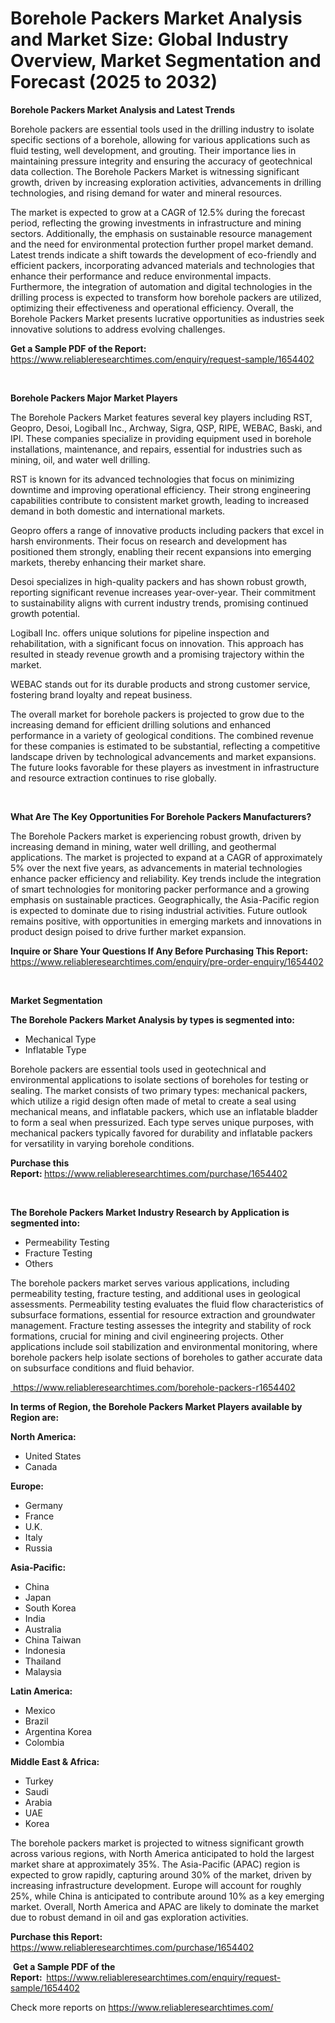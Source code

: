 <p><h1>Borehole Packers Market Analysis and Market Size: Global Industry Overview, Market Segmentation and Forecast (2025 to 2032)</h1></p><p><strong>Borehole Packers Market Analysis and Latest Trends</strong></p>
<p><p>Borehole packers are essential tools used in the drilling industry to isolate specific sections of a borehole, allowing for various applications such as fluid testing, well development, and grouting. Their importance lies in maintaining pressure integrity and ensuring the accuracy of geotechnical data collection. The Borehole Packers Market is witnessing significant growth, driven by increasing exploration activities, advancements in drilling technologies, and rising demand for water and mineral resources.</p><p>The market is expected to grow at a CAGR of 12.5% during the forecast period, reflecting the growing investments in infrastructure and mining sectors. Additionally, the emphasis on sustainable resource management and the need for environmental protection further propel market demand. Latest trends indicate a shift towards the development of eco-friendly and efficient packers, incorporating advanced materials and technologies that enhance their performance and reduce environmental impacts. Furthermore, the integration of automation and digital technologies in the drilling process is expected to transform how borehole packers are utilized, optimizing their effectiveness and operational efficiency. Overall, the Borehole Packers Market presents lucrative opportunities as industries seek innovative solutions to address evolving challenges.</p></p>
<p><strong>Get a Sample PDF of the Report:&nbsp;</strong> <a href="https://www.reliableresearchtimes.com/enquiry/request-sample/1654402?utm_campaign=2453&utm_medium=2&utm_source=Github&utm_content=ia&utm_term=23022025&utm_id=borehole-packers">https://www.reliableresearchtimes.com/enquiry/request-sample/1654402</a></p>
<p>&nbsp;</p>
<p><strong>Borehole Packers Major Market Players</strong></p>
<p><p>The Borehole Packers Market features several key players including RST, Geopro, Desoi, Logiball Inc., Archway, Sigra, QSP, RIPE, WEBAC, Baski, and IPI. These companies specialize in providing equipment used in borehole installations, maintenance, and repairs, essential for industries such as mining, oil, and water well drilling. </p><p>RST is known for its advanced technologies that focus on minimizing downtime and improving operational efficiency. Their strong engineering capabilities contribute to consistent market growth, leading to increased demand in both domestic and international markets. </p><p>Geopro offers a range of innovative products including packers that excel in harsh environments. Their focus on research and development has positioned them strongly, enabling their recent expansions into emerging markets, thereby enhancing their market share.</p><p>Desoi specializes in high-quality packers and has shown robust growth, reporting significant revenue increases year-over-year. Their commitment to sustainability aligns with current industry trends, promising continued growth potential.</p><p>Logiball Inc. offers unique solutions for pipeline inspection and rehabilitation, with a significant focus on innovation. This approach has resulted in steady revenue growth and a promising trajectory within the market.</p><p>WEBAC stands out for its durable products and strong customer service, fostering brand loyalty and repeat business. </p><p>The overall market for borehole packers is projected to grow due to the increasing demand for efficient drilling solutions and enhanced performance in a variety of geological conditions. The combined revenue for these companies is estimated to be substantial, reflecting a competitive landscape driven by technological advancements and market expansions. The future looks favorable for these players as investment in infrastructure and resource extraction continues to rise globally.</p></p>
<p>&nbsp;</p>
<p><strong>What Are The Key Opportunities For Borehole Packers Manufacturers?</strong></p>
<p><p>The Borehole Packers market is experiencing robust growth, driven by increasing demand in mining, water well drilling, and geothermal applications. The market is projected to expand at a CAGR of approximately 5% over the next five years, as advancements in material technologies enhance packer efficiency and reliability. Key trends include the integration of smart technologies for monitoring packer performance and a growing emphasis on sustainable practices. Geographically, the Asia-Pacific region is expected to dominate due to rising industrial activities. Future outlook remains positive, with opportunities in emerging markets and innovations in product design poised to drive further market expansion.</p></p>
<p><strong>Inquire or Share Your Questions If Any Before Purchasing This Report:</strong> <a href="https://www.reliableresearchtimes.com/enquiry/pre-order-enquiry/1654402?utm_campaign=2453&utm_medium=2&utm_source=Github&utm_content=ia&utm_term=23022025&utm_id=borehole-packers">https://www.reliableresearchtimes.com/enquiry/pre-order-enquiry/1654402</a></p>
<p>&nbsp;</p>
<p><strong>Market Segmentation</strong></p>
<p><strong>The Borehole Packers Market Analysis by types is segmented into:</strong></p>
<p><ul><li>Mechanical Type</li><li>Inflatable Type</li></ul></p>
<p><p>Borehole packers are essential tools used in geotechnical and environmental applications to isolate sections of boreholes for testing or sealing. The market consists of two primary types: mechanical packers, which utilize a rigid design often made of metal to create a seal using mechanical means, and inflatable packers, which use an inflatable bladder to form a seal when pressurized. Each type serves unique purposes, with mechanical packers typically favored for durability and inflatable packers for versatility in varying borehole conditions.</p></p>
<p><strong>Purchase this Report:&nbsp;</strong><a href="https://www.reliableresearchtimes.com/purchase/1654402?utm_campaign=2453&utm_medium=2&utm_source=Github&utm_content=ia&utm_term=23022025&utm_id=borehole-packers">https://www.reliableresearchtimes.com/purchase/1654402</a></p>
<p>&nbsp;</p>
<p><strong>The Borehole Packers Market Industry Research by Application is segmented into:</strong></p>
<p><ul><li>Permeability Testing</li><li>Fracture Testing</li><li>Others</li></ul></p>
<p><p>The borehole packers market serves various applications, including permeability testing, fracture testing, and additional uses in geological assessments. Permeability testing evaluates the fluid flow characteristics of subsurface formations, essential for resource extraction and groundwater management. Fracture testing assesses the integrity and stability of rock formations, crucial for mining and civil engineering projects. Other applications include soil stabilization and environmental monitoring, where borehole packers help isolate sections of boreholes to gather accurate data on subsurface conditions and fluid behavior.</p></p>
<p><a href="https://www.reliableresearchtimes.com/borehole-packers-r1654402?utm_campaign=2453&utm_medium=2&utm_source=Github&utm_content=ia&utm_term=23022025&utm_id=borehole-packers">&nbsp;https://www.reliableresearchtimes.com/borehole-packers-r1654402</a></p>
<p><strong>In terms of Region, the Borehole Packers Market Players available by Region are:</strong></p>
<p>
    <p> <strong> North America: </strong>
        <ul>
            <li>United States</li>
            <li>Canada</li>
        </ul>
        </p> 
    <p> <strong> Europe: </strong>
        <ul>
            <li>Germany</li>
            <li>France</li>
            <li>U.K.</li>
            <li>Italy</li>
            <li>Russia</li>
        </ul>
        </p> 
    <p> <strong> Asia-Pacific: </strong>
        <ul>
            <li>China</li>
            <li>Japan</li>
            <li>South Korea</li>
            <li>India</li>
            <li>Australia</li>
            <li>China Taiwan</li>
            <li>Indonesia</li>
            <li>Thailand</li>
            <li>Malaysia</li>
        </ul>
        </p> 
    <p> <strong> Latin America: </strong>
        <ul>
            <li>Mexico</li>
            <li>Brazil</li>
            <li>Argentina Korea</li>
            <li>Colombia</li>
        </ul>
        </p> 
    <p> <strong> Middle East & Africa: </strong>
        <ul>
            <li>Turkey</li>
            <li>Saudi</li>
            <li>Arabia</li>
            <li>UAE</li>
            <li>Korea</li>
        </ul>
    </p>
    </p>
<p><p>The borehole packers market is projected to witness significant growth across various regions, with North America anticipated to hold the largest market share at approximately 35%. The Asia-Pacific (APAC) region is expected to grow rapidly, capturing around 30% of the market, driven by increasing infrastructure development. Europe will account for roughly 25%, while China is anticipated to contribute around 10% as a key emerging market. Overall, North America and APAC are likely to dominate the market due to robust demand in oil and gas exploration activities.</p></p>
<p><strong>Purchase this Report: </strong><a href="https://www.reliableresearchtimes.com/purchase/1654402?utm_campaign=2453&utm_medium=2&utm_source=Github&utm_content=ia&utm_term=23022025&utm_id=borehole-packers">https://www.reliableresearchtimes.com/purchase/1654402</a></p>
<p>&nbsp;<strong>Get a Sample PDF of the Report:&nbsp;&nbsp;</strong><a href="https://www.reliableresearchtimes.com/enquiry/request-sample/1654402?utm_campaign=2453&utm_medium=2&utm_source=Github&utm_content=ia&utm_term=23022025&utm_id=borehole-packers">https://www.reliableresearchtimes.com/enquiry/request-sample/1654402</a></p>
<p><strong></strong></p>
<p>Check more reports on <a href="https://www.reliableresearchtimes.com/?utm_campaign=2453&utm_medium=2&utm_source=Github&utm_content=ia&utm_term=23022025&utm_id=borehole-packers">https://www.reliableresearchtimes.com/</a></p>